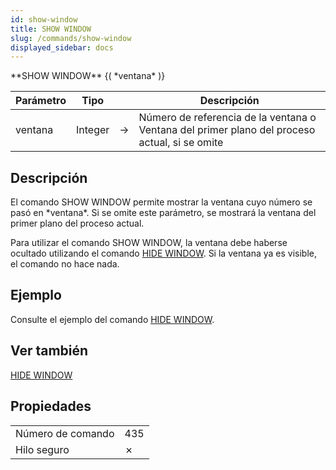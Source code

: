 ```yaml
---
id: show-window
title: SHOW WINDOW
slug: /commands/show-window
displayed_sidebar: docs
---
```


<!--REF #_command_.SHOW WINDOW.Syntax-->**SHOW WINDOW** {( *ventana* )}<!-- END REF-->
<!--REF #_command_.SHOW WINDOW.Params-->
| Parámetro | Tipo |  | Descripción |
| --- | --- | --- | --- |
| ventana | Integer | &#8594;  | Número de referencia de la ventana o Ventana del primer plano del proceso actual, si se omite |

<!-- END REF-->

## Descripción 

<!--REF #_command_.SHOW WINDOW.Summary-->El comando SHOW WINDOW permite mostrar la ventana cuyo número se pasó en *ventana*.<!-- END REF--> Si se omite este parámetro, se mostrará la ventana del primer plano del proceso actual.

Para utilizar el comando SHOW WINDOW, la ventana debe haberse ocultado utilizando el comando [HIDE WINDOW](hide-window.md "HIDE WINDOW"). Si la ventana ya es visible, el comando no hace nada.

## Ejemplo 

Consulte el ejemplo del comando [HIDE WINDOW](hide-window.md "HIDE WINDOW").

## Ver también 

[HIDE WINDOW](hide-window.md)  

## Propiedades

|  |  |
| --- | --- |
| Número de comando | 435 |
| Hilo seguro | &cross; |


